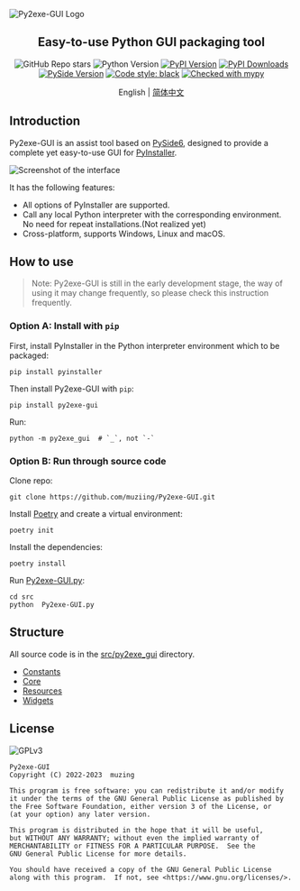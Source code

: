 ![Py2exe-GUI Logo](https://raw.githubusercontent.com/muziing/Py2exe-GUI/main/docs/source/images/py2exe-gui_logo_big.png)

<h2 align="center">Easy-to-use Python GUI packaging tool</h2>

<p align="center">
<img alt="GitHub Repo stars" src="https://img.shields.io/github/stars/muziing/Py2exe-GUI">
<img alt="Python Version" src="https://img.shields.io/pypi/pyversions/py2exe-gui">
<a href="https://pypi.org/project/py2exe-gui/"><img alt="PyPI Version" src="https://img.shields.io/pypi/v/py2exe-gui"></a>
<a href="https://pypi.org/project/py2exe-gui/"><img alt="PyPI Downloads" src="https://img.shields.io/pypi/dm/py2exe-gui.svg?label=PyPI%20downloads"></a>
<a href="https://doc.qt.io/qtforpython/index.html"><img alt="PySide Version" src="https://img.shields.io/badge/PySide-6.6-blue"></a>
<a href="https://github.com/psf/black"><img alt="Code style: black" src="https://img.shields.io/badge/code%20style-black-000000.svg"></a>
<a href="https://mypy-lang.org/"><img alt="Checked with mypy" src="https://img.shields.io/badge/mypy-checked-blue"></a>
</p>

<p align="center">
English | <a href="README_zh.md">简体中文</a>
</p>

## Introduction

Py2exe-GUI is an assist tool based on [PySide6](https://doc.qt.io/qtforpython/index.html), designed to provide a complete yet easy-to-use GUI for [PyInstaller](https://pyinstaller.org/).

![Screenshot of the interface](https://raw.githubusercontent.com/muziing/Py2exe-GUI/main/docs/source/images/Py2exe-GUI_v0.1.0_screenshot.png)

It has the following features:

- All options of PyInstaller are supported.
- Call any local Python interpreter with the corresponding environment. No need for repeat installations.(Not realized yet)
- Cross-platform, supports Windows, Linux and macOS.

## How to use

> Note: Py2exe-GUI is still in the early development stage, the way of using it may change frequently, so please check this instruction frequently.

### Option A: Install with `pip`

First, install PyInstaller in the Python interpreter environment which to be packaged:

```shell
pip install pyinstaller
```

Then install Py2exe-GUI with `pip`:

```shell
pip install py2exe-gui
```

Run:

```shell
python -m py2exe_gui  # `_`, not `-`
```

### Option B: Run through source code

Clone repo:

```shell
git clone https://github.com/muziing/Py2exe-GUI.git
```

Install [Poetry](https://python-poetry.org/) and create a virtual environment:

```shell
poetry init
```

Install the dependencies:

```shell
poetry install
```

Run [Py2exe-GUI.py](src/Py2exe-GUI.py):

```shell
cd src
python  Py2exe-GUI.py
```

## Structure

All source code is in the [src/py2exe_gui](src/py2exe_gui) directory.

- [Constants](src/py2exe_gui/Constants)
- [Core](src/py2exe_gui/Core)
- [Resources](src/py2exe_gui/Resources)
- [Widgets](src/py2exe_gui/Widgets)

## License

![GPLv3](https://raw.githubusercontent.com/muziing/Py2exe-GUI/main/docs/source/images/gplv3-127x51.png)

```text
Py2exe-GUI
Copyright (C) 2022-2023  muzing

This program is free software: you can redistribute it and/or modify
it under the terms of the GNU General Public License as published by
the Free Software Foundation, either version 3 of the License, or
(at your option) any later version.

This program is distributed in the hope that it will be useful,
but WITHOUT ANY WARRANTY; without even the implied warranty of
MERCHANTABILITY or FITNESS FOR A PARTICULAR PURPOSE.  See the
GNU General Public License for more details.

You should have received a copy of the GNU General Public License
along with this program.  If not, see <https://www.gnu.org/licenses/>.
```
